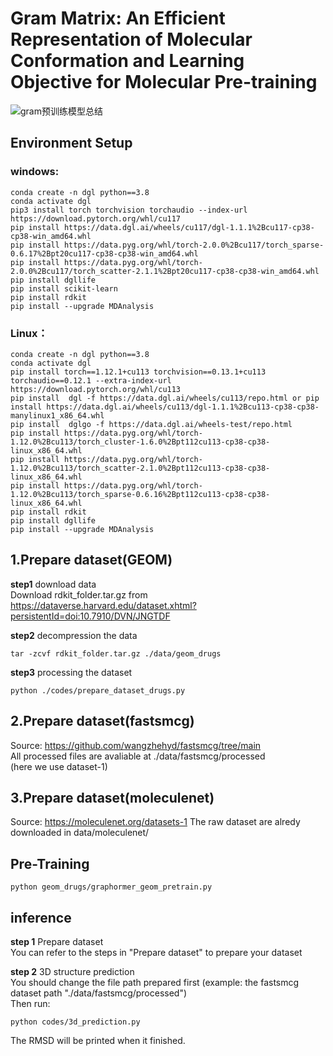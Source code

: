 # Gram Matrix: An Efficient Representation of Molecular Conformation and Learning Objective for Molecular Pre-training

![gram预训练模型总结](https://github.com/xiangwenkai/GRAM/assets/93317912/e8b3a482-c3ac-4003-8543-8c656087953c)


## Environment Setup

### windows:
```shell
conda create -n dgl python==3.8
conda activate dgl
pip3 install torch torchvision torchaudio --index-url https://download.pytorch.org/whl/cu117 
pip install https://data.dgl.ai/wheels/cu117/dgl-1.1.1%2Bcu117-cp38-cp38-win_amd64.whl
pip install https://data.pyg.org/whl/torch-2.0.0%2Bcu117/torch_sparse-0.6.17%2Bpt20cu117-cp38-cp38-win_amd64.whl
pip install https://data.pyg.org/whl/torch-2.0.0%2Bcu117/torch_scatter-2.1.1%2Bpt20cu117-cp38-cp38-win_amd64.whl
pip install dgllife
pip install scikit-learn
pip install rdkit
pip install --upgrade MDAnalysis
```

### Linux：
```shell
conda create -n dgl python==3.8
conda activate dgl
pip install torch==1.12.1+cu113 torchvision==0.13.1+cu113 torchaudio==0.12.1 --extra-index-url https://download.pytorch.org/whl/cu113
pip install  dgl -f https://data.dgl.ai/wheels/cu113/repo.html or pip install https://data.dgl.ai/wheels/cu113/dgl-1.1.1%2Bcu113-cp38-cp38-manylinux1_x86_64.whl
pip install  dglgo -f https://data.dgl.ai/wheels-test/repo.html
pip install https://data.pyg.org/whl/torch-1.12.0%2Bcu113/torch_cluster-1.6.0%2Bpt112cu113-cp38-cp38-linux_x86_64.whl
pip install https://data.pyg.org/whl/torch-1.12.0%2Bcu113/torch_scatter-2.1.0%2Bpt112cu113-cp38-cp38-linux_x86_64.whl
pip install https://data.pyg.org/whl/torch-1.12.0%2Bcu113/torch_sparse-0.6.16%2Bpt112cu113-cp38-cp38-linux_x86_64.whl
pip install rdkit
pip install dgllife
pip install --upgrade MDAnalysis
```

## 1.Prepare dataset(GEOM)  
**step1** download data  
Download rdkit_folder.tar.gz from https://dataverse.harvard.edu/dataset.xhtml?persistentId=doi:10.7910/DVN/JNGTDF  


**step2** decompression the data  
```
tar -zcvf rdkit_folder.tar.gz ./data/geom_drugs
```


**step3** processing the dataset  
```
python ./codes/prepare_dataset_drugs.py
```  

## 2.Prepare dataset(fastsmcg)  
Source: https://github.com/wangzhehyd/fastsmcg/tree/main  
All processed files are avaliable at ./data/fastsmcg/processed  
(here we use dataset-1)  

## 3.Prepare dataset(moleculenet)  
Source: https://moleculenet.org/datasets-1
The raw dataset are alredy downloaded in data/moleculenet/

## Pre-Training
```shell
python geom_drugs/graphormer_geom_pretrain.py
```  
## inference
**step 1** Prepare dataset  
You can refer to the steps in "Prepare dataset" to prepare your dataset  

**step 2** 3D structure prediction  
You should change the file path prepared first (example: the fastsmcg dataset path "./data/fastsmcg/processed")  
Then run:  
```shell
python codes/3d_prediction.py
```  
The RMSD will be printed when it finished.

